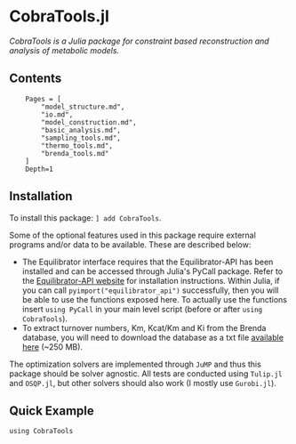 # CobraTools.jl
*CobraTools is a Julia package for constraint based reconstruction and analysis of metabolic models.*

## Contents
```@contents
    Pages = [
        "model_structure.md",
        "io.md",
        "model_construction.md",
        "basic_analysis.md",
        "sampling_tools.md",
        "thermo_tools.md",
        "brenda_tools.md"
    ]
    Depth=1
```

## Installation

To install this package: `] add CobraTools`.

Some of the optional features used in this package require external programs and/or data to be available. These are described below:

* The Equilibrator interface requires that the Equilibrator-API has been installed and can be accessed through Julia's PyCall package. Refer to the [Equilibrator-API website](https://gitlab.com/equilibrator/equilibrator-api) for installation instructions. Within Julia, if you can call `pyimport("equilibrator_api")` successfully, then you will be able to use the functions exposed here. To actually use the functions insert `using PyCall` in your main level script (before or after `using CobraTools`).
* To extract turnover numbers, Km, Kcat/Km and Ki from the Brenda database, you will need to download the database as a txt file [available here](https://www.brenda-enzymes.org/download_brenda_without_registration.php) (~250 MB).

The optimization solvers are implemented through `JuMP` and thus this package should be solver agnostic. All tests are conducted using `Tulip.jl` and `OSQP.jl`, but other solvers should also work (I mostly use `Gurobi.jl`). 

## Quick Example
```@example
using CobraTools


```


